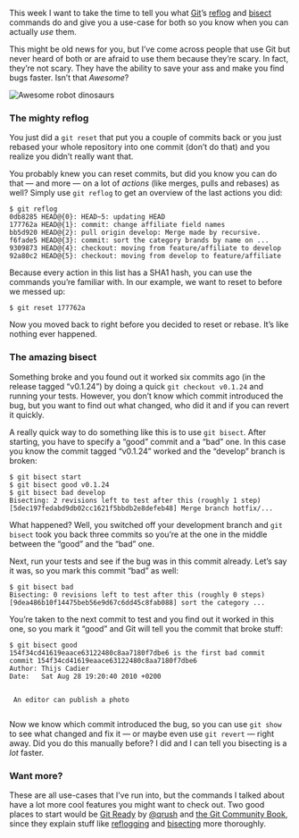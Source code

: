 <p>This week I want to take the time to tell you what <a href="http://git-scm.com/">Git</a>&#8217;s <a href="http://www.kernel.org/pub/software/scm/git/docs/git-reflog.html">reflog</a> and <a href="http://www.kernel.org/pub/software/scm/git/docs/git-bisect.html">bisect</a> commands do and give you a use-case for both so you know when you can actually <em>use</em> them.</p>
<p>This might be old news for you, but I&#8217;ve come across people that use Git but never heard of both or are afraid to use them because they&#8217;re scary. In fact, they&#8217;re not scary. They have the ability to save your ass and make you find bugs faster. Isn&#8217;t that <em>Awesome</em>?</p>
<p><img src="http://jeffkreeftmeijer.com/images/awesome.jpg" title="Awesome robot dinosaurs" alt="Awesome robot dinosaurs"></p>
<h3>The mighty reflog</h3>
<p>You just did a <code>git reset</code> that put you a couple of commits back or you just rebased your whole repository into one commit (don&#8217;t do that) and you realize you didn&#8217;t really want that.</p>
<p>You probably knew you can reset commits, but did you know you can do that &#8212; and more &#8212; on a lot of <em>actions</em> (like merges, pulls and rebases) as well? Simply use <code>git reflog</code> to get an overview of the last actions you did:</p>
<div class="highlight">
<pre><code class="console"><span class="gp">$</span> git reflog
<span class="go">0db8285 HEAD@{0}: HEAD~5: updating HEAD</span>
<span class="go">177762a HEAD@{1}: commit: change affiliate field names</span>
<span class="go">bb5d920 HEAD@{2}: pull origin develop: Merge made by recursive.</span>
<span class="go">f6fade5 HEAD@{3}: commit: sort the category brands by name on ...</span>
<span class="go">9309873 HEAD@{4}: checkout: moving from feature/affiliate to develop</span>
<span class="go">92a80c2 HEAD@{5}: checkout: moving from develop to feature/affiliate</span>
</code></pre>
</div>
<p>Because every action in this list has a SHA1 hash, you can use the commands you&#8217;re familiar with. In our example, we want to reset to before we messed up:</p>
<div class="highlight">
<pre><code class="console"><span class="gp">$</span> git reset 177762a
</code></pre>
</div>
<p>Now you moved back to right before you decided to reset or rebase. It&#8217;s like nothing ever happened.</p>
<h3>The amazing bisect</h3>
<p>Something broke and you found out it worked six commits ago (in the release tagged &#8220;v0.1.24&#8221;) by doing a quick <code>git checkout v0.1.24</code> and running your tests. However, you don&#8217;t know which commit introduced the bug, but you want to find out what changed, who did it and if you can revert it quickly.</p>
<p>A really quick way to do something like this is to use <code>git bisect</code>. After starting, you have to specify a &#8220;good&#8221; commit and a &#8220;bad&#8221; one. In this case you know the commit tagged &#8220;v0.1.24&#8221; worked and the &#8220;develop&#8221; branch is broken:</p>
<div class="highlight">
<pre><code class="console"><span class="gp">$</span> git bisect start
<span class="gp">$</span> git bisect good v0.1.24
<span class="gp">$</span> git bisect bad develop
<span class="go">Bisecting: 2 revisions left to test after this (roughly 1 step)</span>
<span class="go">[5dec197fedabd9db02cc1621f5bbdb2e8defeb48] Merge branch hotfix/...</span>
</code></pre>
</div>
<p>What happened? Well, you switched off your development branch and <code>git bisect</code> took you back three commits so you&#8217;re at the one in the middle between the &#8220;good&#8221; and the &#8220;bad&#8221; one.</p>
<p>Next, run your tests and see if the bug was in this commit already. Let&#8217;s say it was, so you mark this commit &#8220;bad&#8221; as well:</p>
<div class="highlight">
<pre><code class="console"><span class="gp">$</span> git bisect bad
<span class="go">Bisecting: 0 revisions left to test after this (roughly 0 steps)</span>
<span class="go">[9dea486b10f14475beb56e9d67c6dd45c8fab088] sort the category ...</span>
</code></pre>
</div>
<p>You&#8217;re taken to the next commit to test and you find out it worked in this one, so you mark it &#8220;good&#8221; and Git will tell you the commit that broke stuff:</p>
<div class="highlight">
<pre><code class="console"><span class="gp">$</span> git bisect good
<span class="go">154f34cd41619eaace63122480c8aa7180f7dbe6 is the first bad commit</span>
<span class="go">commit 154f34cd41619eaace63122480c8aa7180f7dbe6</span>
<span class="go">Author: Thijs Cadier</span>
<span class="go">Date:   Sat Aug 28 19:20:40 2010 +0200</span>

<span class="go">    An editor can publish a photo</span>
</code></pre>
</div>
<p>Now we know which commit introduced the bug, so you can use <code>git show</code> to see what changed and fix it &#8212; or maybe even use <code>git revert</code> &#8212; right away. Did you do this manually before? I did and I can tell you bisecting is a <em>lot</em> faster.</p>
<h3>Want more?</h3>
<p>These are all use-cases that I&#8217;ve run into, but the commands I talked about have a lot more cool features you might want to check out. Two good places to start would be <a href="http://gitready.com">Git Ready</a> by <a href="http://twitter.com/qrush" title="Nick Quaranto">@qrush</a> and <a href="http://book.git-scm.com/">the Git Community Book</a>, since they explain stuff like <a href="http://gitready.com/intermediate/2009/02/09/reflog-your-safety-net.html">reflogging</a> and <a href="http://book.git-scm.com/5_finding_issues_-_git_bisect.html">bisecting</a> more thoroughly.</p>